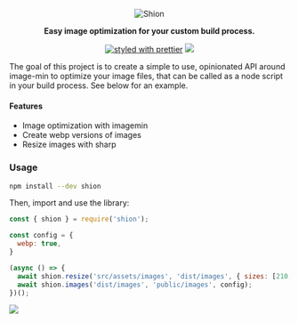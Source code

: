 <p align="center"><img src="https://i.postimg.cc/4NrNT4LF/shion-2.png" alt="Shion"></p>
<p align="center"><strong>Easy image optimization for your custom build process.</strong></p>
<p align="center">
  <a href="https://github.com/prettier/prettier"><img alt="styled with prettier" src="https://img.shields.io/badge/styled_with-prettier-ff69b4.svg"/></a>
  <a href="https://codeclimate.com/github/chiiya/shion/maintainability"><img src="https://api.codeclimate.com/v1/badges/63590547bf0f138bae58/maintainability" /></a>
</p>

The goal of this project is to create a simple to use, opinionated API around image-min to optimize
your image files, that can be called as a node script in your build process. See below for an example.

#### Features

- Image optimization with imagemin
- Create webp versions of images
- Resize images with sharp

### Usage

```bash
npm install --dev shion
```

Then, import and use the library:

```javascript
const { shion } = require('shion');

const config = {
  webp: true,
}

(async () => {
  await shion.resize('src/assets/images', 'dist/images', { sizes: [210, 420], pattern: '[name]_[size].[extension]' });
  await shion.images('dist/images', 'public/images', config);
})();
```

![](https://i.imgur.com/g85Wlf0.png)
